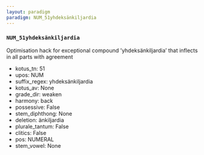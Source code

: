 ```yaml
---
layout: paradigm
paradigm: NUM_51yhdeksänkiljardia
---
```

### ` NUM_51yhdeksänkiljardia `

Optimisation hack for exceptional compound ’yhdeksänkiljardia’ that inflects in all parts with agreement
* kotus_tn: 51
* upos: NUM
* suffix_regex: yhdeksänkiljardia
* kotus_av: None
* grade_dir: weaken
* harmony: back
* possessive: False
* stem_diphthong: None
* deletion: änkiljardia
* plurale_tantum: False
* clitics: False
* pos: NUMERAL
* stem_vowel: None
